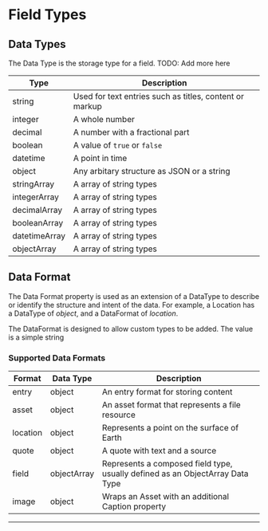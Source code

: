 # Field Types

## Data Types

The Data Type is the storage type for a field. TODO: Add more here

| Type | Description |
| ---- | ----------- |
| string | Used for text entries such as titles, content or markup |
| integer | A whole number |
| decimal | A number with a fractional part |
| boolean | A value of `true` or `false` |
| datetime | A point in time |
| object | Any arbitary structure as JSON or a string |
| stringArray | A array of string types |
| integerArray | A array of string types |
| decimalArray | A array of string types |
| booleanArray | A array of string types |
| datetimeArray | A array of string types |
| objectArray | A array of string types |

## Data Format

The Data Format property is used as an extension of a DataType to describe or identify the structure and intent of the data. For example, a Location has a DataType of *object*, and a DataFormat of *location*. 

The DataFormat is designed to allow custom types to be added. The value is a simple string

### Supported Data Formats

| Format | Data Type | Description |
| ------ | --------- | ----------- |
| entry | object | An entry format for storing content |
| asset | object | An asset format that represents a file resource |
| location | object | Represents a point on the surface of Earth |
| quote | object | A quote with text and a source |
| field | objectArray |Represents a composed field type, usually defined as an ObjectArray Data Type |
| image | object | Wraps an Asset with an additional Caption property |

---